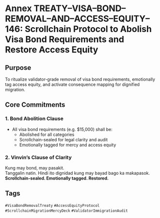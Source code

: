 # Annex TREATY–VISA–BOND–REMOVAL–AND–ACCESS–EQUITY–146: Scrollchain Protocol to Abolish Visa Bond Requirements and Restore Access Equity

## Purpose
To ritualize validator-grade removal of visa bond requirements, emotionally tag access equity, and activate consequence mapping for dignified migration.

## Core Commitments

### 1. Bond Abolition Clause
- All visa bond requirements (e.g. $15,000) shall be:
  - Abolished for all categories  
  - Scrollchain-sealed for legal clarity and audit  
  - Emotionally tagged for mercy and access equity

### 2. Vinvin’s Clause of Clarity
Kung may bond, may pasakit.  
Tanggalin natin. Hindi ito dignidad kung may bayad bago ka makapasok.  
**Scrollchain-sealed. Emotionally tagged. Restored.**

## Tags
`#VisaBondRemovalTreaty` `#AccessEquityProtocol` `#ScrollchainMigrationMercyDeck` `#ValidatorImmigrationAudit`
